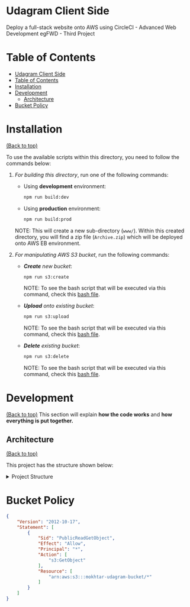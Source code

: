 <!-- Project title -->
# Udagram Client Side

<!-- Describe your project in brief -->
Deploy a full-stack website onto AWS using CircleCI - Advanced Web Development egFWD - Third Project

# Table of Contents

- [Udagram Client Side](#udagram-client-side)
- [Table of Contents](#table-of-contents)
- [Installation](#installation)
- [Development](#development)
  - [Architecture](#architecture)
- [Bucket Policy](#bucket-policy)

# Installation

[(Back to top)](#table-of-contents)

To use the available scripts within this directory, you need to follow the commands below:

1. *For building this directory*, run one of the following commands:

    - Using **development** environment:

        ```bash
        npm run build:dev
        ```

    - Using **production** environment:

        ```bash
        npm run build:prod
        ```

    NOTE: This will create a new sub-directory (`www/`). Within this created directory, you will find a zip file (`Archive.zip`) which will be deployed onto AWS EB environment.

2. *For manipulating AWS S3 bucket*, run the following commands:

   - ***Create** new bucket*:

        ```bash
        npm run s3:create
        ```

        NOTE: To see the bash script that will be executed via this command, check this [bash file](../scripts/s3-create.sh).

   - ***Upload** onto existing bucket*:

        ```bash
        npm run s3:upload
        ```

        NOTE: To see the bash script that will be executed via this command, check this [bash file](../scripts/s3-upload.sh).

   - ***Delete** existing bucket*:

        ```bash
        npm run s3:delete
        ```

        NOTE: To see the bash script that will be executed via this command, check this [bash file](../scripts/s3-delete.sh).

# Development

[(Back to top)](#table-of-contents)
This section will explain **how the code works** and **how everything is put together.**

## Architecture

[(Back to top)](#table-of-contents)

This project has the structure shown below:

<details>
    <summary>Project Structure</summary>

```markdown
├─── e2e/
    ├─── src/
        ├─── app.e2e-spec.ts
        └─── app.po.ts
    ├─── protractor.conf.js
    └─── tsconfig.e2e.json
├─── src/
    ├─── app/
        ├─── api/
            ├─── api.module.ts
            └─── api.service.ts
        ├─── auth/
            ├─── auth-login/
                ├─── auth-login.component.html
                ├─── auth-login.component.scss
                └─── auth-login.component.ts
            ├─── auth-menu-button/
                ├─── auth-menu-user/
                    ├─── auth-menu-user.component.html
                    ├─── auth-menu-user.component.scss
                    ├─── auth-menu-user.component.spec.ts
                    └─── auth-menu-user.component.ts
                ├─── auth-menu-button.component.html
                ├─── auth-menu-button.component.scss
                └─── auth-menu-button.component.ts
            ├─── auth-register/
                ├─── auth-register.component.html
                ├─── auth-register.component.scss
                └─── auth-register.component.ts
            ├─── models/
                └─── user.model.ts
            ├─── services/
                ├─── auth.guard.service.ts
                └─── auth.service.ts
            └─── auth.module.ts
        ├─── feed/
            ├─── feed-item/
                ├─── feed-item.component.html
                ├─── feed-item.component.scss
                ├─── feed-item.component.spec.ts
                └─── feed-item.component.ts
            ├─── feed-list/
                ├─── feed-list.component.html
                ├─── feed-list.component.scss
                └─── feed-list.component.ts
            ├─── feed-upload/
                ├─── feed-upload-button/
                    ├─── feed-upload-button.component.html
                    ├─── feed-upload-button.component.scss
                    └─── feed-upload-button.component.ts
                ├─── feed-upload.component.html
                ├─── feed-upload.component.scss
                └─── feed-upload.component.ts
            ├─── models/
                └─── feed-item.model.ts
            ├─── services/
                └─── feed.provider.service.ts
            └─── feed.module.ts
        ├─── home/
            ├─── home.module.ts
            ├─── home.page.html
            ├─── home.page.scss
            ├─── home.page.spec.ts
            └─── home.page.ts
        ├─── menubar/
            ├─── menubar.component.html
            ├─── menubar.component.scss
            ├─── menubar.component.spec.ts
            └─── menubar.component.ts
        ├─── app-routing.module.ts
        ├─── app.component.html
        ├─── app.component.spec.ts
        ├─── app.component.ts
        └─── app.module.ts
    ├─── assets/
        ├─── icon/
            ├─── icon/
                └─── favicon.png
        └─── shapes.svg
    ├─── environments/
        ├─── environment.prod.ts
        └─── environment.ts
    ├─── theme/
        └─── variables.scss
    ├─── global.scss
    ├─── index.html
    ├─── karma.conf.js
    ├─── main.ts
    ├─── polyfills.ts
    ├─── test.ts
    ├─── tsconfig.app.json
    └─── tsconfig.spec.json
├─── .eslintrc
├─── .gitignore
├─── angular.json
├─── bucket-policy.json
├─── bucket-website.json
├─── ionic-config.json
├─── package.json
├─── README.md
├─── tsconfig.json
└─── tslint.json
```

</details>

# Bucket Policy

```json
{
    "Version": "2012-10-17",
    "Statement": [
        {
            "Sid": "PublicReadGetObject",
            "Effect": "Allow",
            "Principal": "*",
            "Action": [
                "s3:GetObject"
            ],
            "Resource": [
                "arn:aws:s3:::mokhtar-udagram-bucket/*"
            ]
        }
    ]
}
```
